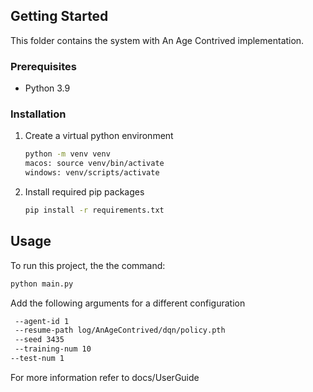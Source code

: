 ## Getting Started

This folder contains the system with An Age Contrived implementation.

### Prerequisites

- Python 3.9

### Installation

1. Create a virtual python environment
   ```sh
   python -m venv venv
   macos: source venv/bin/activate
   windows: venv/scripts/activate
   ```
2. Install required pip packages
   ```sh
   pip install -r requirements.txt
   ```

<!-- USAGE EXAMPLES -->

## Usage

To run this project, the the command:

```sh
python main.py
```

Add the following arguments for a different configuration

```sh
 --agent-id 1
 --resume-path log/AnAgeContrived/dqn/policy.pth
 --seed 3435
 --training-num 10
--test-num 1
```

For more information refer to docs/UserGuide
